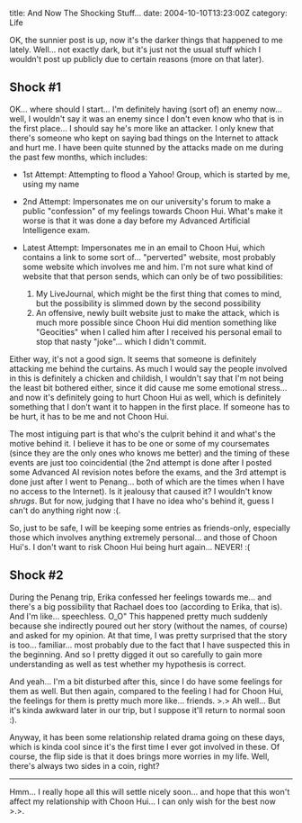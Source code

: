 title: And Now The Shocking Stuff…
date: 2004-10-10T13:23:00Z
category: Life

OK, the sunnier post is up, now it's the darker things that happened to me lately. Well… not exactly dark, but it's just not the usual stuff which I wouldn't post up publicly due to certain reasons (more on that later).

## Shock #1

OK… where should I start… I'm definitely having (sort of) an enemy now… well, I wouldn't say it was an enemy since I don't even know who that is in the first place… I should say he's more like an attacker. I only knew that there's someone who kept on saying bad things on the Internet to attack and hurt me. I have been quite stunned by the attacks made on me during the past few months, which includes:

- 1st Attempt: Attempting to flood a Yahoo! Group, which is started by me, using my name
- 2nd Attempt: Impersonates me on our university's forum to make a public "confession" of my feelings towards Choon Hui. What's make it worse is that it was done a day before my Advanced Artificial Intelligence exam.
- Latest Attempt: Impersonates me in an email to Choon Hui, which contains a link to some sort of… "perverted" website, most probably some website which involves me and him. I'm not sure what kind of website that that person sends, which can only be of two possibilities:

    1. My LiveJournal, which might be the first thing that comes to mind, but the possibility is slimmed down by the second possibility
    2. An offensive, newly built website just to make the attack, which is much more possible since Choon Hui did mention something like "Geocities" when I called him after I received his personal email to stop that nasty "joke"… which I didn't commit.

Either way, it's not a good sign. It seems that someone is definitely attacking me behind the curtains. As much I would say the people involved in this is definitely a chicken and childish, I wouldn't say that I'm not being the least bit bothered either, since it did cause me some emotional stress… and now it's definitely going to hurt Choon Hui as well, which is definitely something that I don't want it to happen in the first place. If someone has to be hurt, it has to be me and not Choon Hui.

The most intiguing part is that who's the culprit behind it and what's the motive behind it. I believe it has to be one or some of my coursemates (since they are the only ones who knows me better) and the timing of these events are just too coincidential (the 2nd attempt is done after I posted some Advanced AI revision notes before the exams, and the 3rd attempt is done just after I went to Penang… both of which are the times when I have no access to the Internet). Is it jealousy that caused it? I wouldn't know *shrugs*. But for now, judging that I have no idea who's behind it, guess I can't do anything right now :(.

So, just to be safe, I will be keeping some entries as friends-only, especially those which involves anything extremely personal… and those of Choon Hui's. I don't want to risk Choon Hui being hurt again… NEVER! :(

## Shock #2

During the Penang trip, Erika confessed her feelings towards me… and there's a big possibility that Rachael does too (according to Erika, that is). And I'm like… speechless. O\_O" This happened pretty much suddenly because she indirectly poured out her story (without the names, of course) and asked for my opinion. At that time, I was pretty surprised that the story is too… familiar… most probably due to the fact that I have suspected this in the beginning. And so I pretty digged it out so carefully to gain more understanding as well as test whether my hypothesis is correct.

And yeah… I'm a bit disturbed after this, since I do have some feelings for them as well. But then again, compared to the feeling I had for Choon Hui, the feelings for them is pretty much more like… friends. >.> Ah well… But it's kinda awkward later in our trip, but I suppose it'll return to normal soon :).

Anyway, it has been some relationship related drama going on these days, which is kinda cool since it's the first time I ever got involved in these. Of course, the flip side is that it does brings more worries in my life. Well, there's always two sides in a coin, right?

---

Hmm… I really hope all this will settle nicely soon… and hope that this won't affect my relationship with Choon Hui… I can only wish for the best now >.>.

